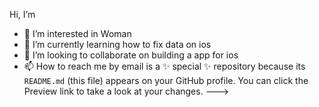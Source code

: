 Hi, I’m 
- 👀 I’m interested in Woman
- 🌱 I’m currently learning how to fix data on ios
- 💞️ I’m looking to collaborate on building a app for ios
- 📫 How to reach me by email 
 is a ✨ special ✨ repository because its `README.md` (this file) appears on your GitHub profile.
You can click the Preview link to take a look at your changes.
--->
